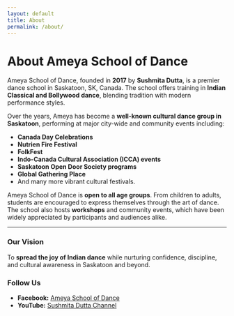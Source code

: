 ```yaml
---
layout: default
title: About
permalink: /about/
---
```


# About Ameya School of Dance

Ameya School of Dance, founded in **2017** by **Sushmita Dutta**, is a premier dance school in Saskatoon, SK, Canada. The school offers training in **Indian Classical and Bollywood dance**, blending tradition with modern performance styles.

Over the years, Ameya has become a **well-known cultural dance group in Saskatoon**, performing at major city-wide and community events including:

- **Canada Day Celebrations**
- **Nutrien Fire Festival**
- **FolkFest**
- **Indo-Canada Cultural Association (ICCA) events**
- **Saskatoon Open Door Society programs**
- **Global Gathering Place**
- And many more vibrant cultural festivals.

Ameya School of Dance is **open to all age groups**. From children to adults, students are encouraged to express themselves through the art of dance. The school also hosts **workshops** and community events, which have been widely appreciated by participants and audiences alike.

---

### Our Vision
To **spread the joy of Indian dance** while nurturing confidence, discipline, and cultural awareness in Saskatoon and beyond.

### Follow Us
- **Facebook:** [Ameya School of Dance](https://www.facebook.com/profile.php?id=100071614934324)  
- **YouTube:** [Sushmita Dutta Channel](https://www.youtube.com/@susroy1986)
